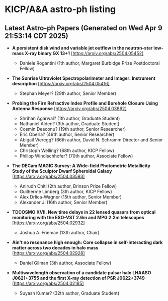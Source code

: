 # KICP/A&A astro-ph listing

## Latest Astro-ph Papers (Generated on Wed Apr  9 21:53:14 CDT 2025)

- **A persistent disk wind and variable jet outflow in the neutron-star low-mass X-ray binary GX 13+1**
[https://arxiv.org/abs/2504.05452]
  + Daniele Rogantini (1th author, Margaret Burbidge Prize Postdoctoral Fellow)

- **The Sunrise Ultraviolet Spectropolarimeter and Imager: Instrument description**
[https://arxiv.org/abs/2504.05416]
  + Stephan Meyer? (29th author, Senior Member)

- **Probing the Firn Refractive Index Profile and Borehole Closure Using Antenna Response**
[https://arxiv.org/abs/2504.03862]
  + Shrihan Agarwal? (1th author, Graduate Student)
  + Nathaniel Alden? (3th author, Graduate Student)
  + Cosmin Deaconu? (19th author, Senior Researcher)
  + Eric Oberla? (49th author, Senior Researcher)
  + Abigail Vieregg? (66th author, David N. Schramm Director and Senior Member)
  + Christoph Welling? (68th author, KICP Fellow)
  + Philipp Windischhofer? (70th author, Associate Fellow)

- **The DECam MAGIC Survey: A Wide-field Photometric Metallicity Study of the Sculptor Dwarf Spheroidal Galaxy**
[https://arxiv.org/abs/2504.03593]
  + Anirudh Chiti (2th author, Brinson Prize Fellow)
  + Guilherme Limberg (3th author, KICP Fellow)
  + Alex Drlica-Wagner (15th author, Senior Member)
  + Alexander Ji (16th author, Senior Member)

- **TDCOSMO XVII. New time delays in 22 lensed quasars from optical monitoring with the ESO-VST 2.6m and MPG 2.2m telescopes**
[https://arxiv.org/abs/2504.02932]
  + Joshua A. Frieman (13th author, Chair)

- **Ain't no resonance high enough: Core collapse in self-interacting dark matter across two decades in halo mass**
[https://arxiv.org/abs/2504.02928]
  + Daniel Gilman (3th author, Associate Fellow)

- **Multiwavelength observation of a candidate pulsar halo LHAASO J0621+3755 and the first X-ray detection of PSR J0622+3749**
[https://arxiv.org/abs/2504.02185]
  + Suyash Kumar? (32th author, Graduate Student)


